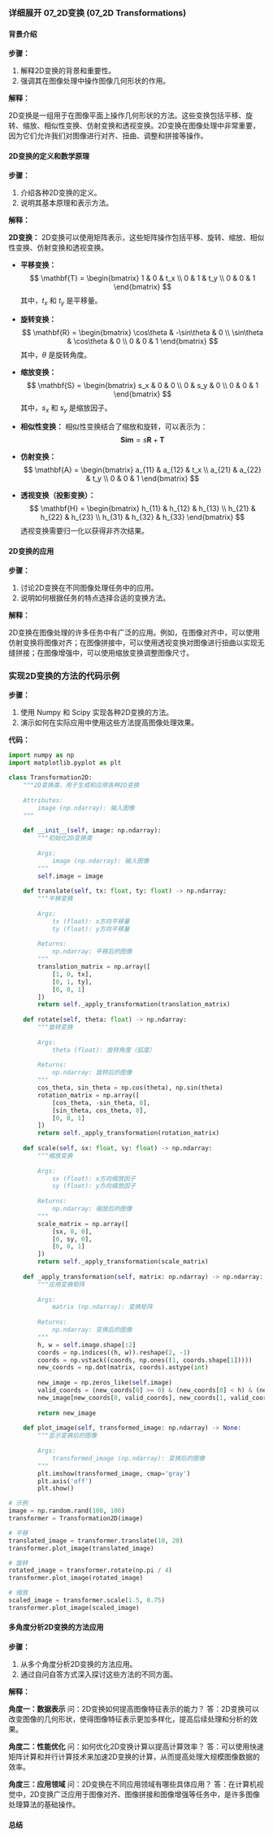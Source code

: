 ### 详细展开 07_2D变换 (07_2D Transformations)

#### 背景介绍

**步骤：**

1. 解释2D变换的背景和重要性。
2. 强调其在图像处理中操作图像几何形状的作用。

**解释：**

2D变换是一组用于在图像平面上操作几何形状的方法。这些变换包括平移、旋转、缩放、相似性变换、仿射变换和透视变换。2D变换在图像处理中非常重要，因为它们允许我们对图像进行对齐、扭曲、调整和拼接等操作。

#### 2D变换的定义和数学原理

**步骤：**

1. 介绍各种2D变换的定义。
2. 说明其基本原理和表示方法。

**解释：**

**2D变换：** 2D变换可以使用矩阵表示，这些矩阵操作包括平移、旋转、缩放、相似性变换、仿射变换和透视变换。

- **平移变换：**
  $$
  \mathbf{T} = \begin{bmatrix}
  1 & 0 & t_x \\
  0 & 1 & t_y \\
  0 & 0 & 1
  \end{bmatrix}
  $$
  其中，$t_x$ 和 $t_y$ 是平移量。

- **旋转变换：**
  $$
  \mathbf{R} = \begin{bmatrix}
  \cos\theta & -\sin\theta & 0 \\
  \sin\theta & \cos\theta & 0 \\
  0 & 0 & 1
  \end{bmatrix}
  $$
  其中，$\theta$ 是旋转角度。

- **缩放变换：**
  $$
  \mathbf{S} = \begin{bmatrix}
  s_x & 0 & 0 \\
  0 & s_y & 0 \\
  0 & 0 & 1
  \end{bmatrix}
  $$
  其中，$s_x$ 和 $s_y$ 是缩放因子。

- **相似性变换：**
  相似性变换结合了缩放和旋转，可以表示为：
  $$
  \mathbf{Sim} = s \mathbf{R} + \mathbf{T}
  $$

- **仿射变换：**
  $$
  \mathbf{A} = \begin{bmatrix}
  a_{11} & a_{12} & t_x \\
  a_{21} & a_{22} & t_y \\
  0 & 0 & 1
  \end{bmatrix}
  $$

- **透视变换（投影变换）：**
  $$
  \mathbf{H} = \begin{bmatrix}
  h_{11} & h_{12} & h_{13} \\
  h_{21} & h_{22} & h_{23} \\
  h_{31} & h_{32} & h_{33}
  \end{bmatrix}
  $$
  透视变换需要归一化以获得非齐次结果。

#### 2D变换的应用

**步骤：**

1. 讨论2D变换在不同图像处理任务中的应用。
2. 说明如何根据任务的特点选择合适的变换方法。

**解释：**

2D变换在图像处理的许多任务中有广泛的应用。例如，在图像对齐中，可以使用仿射变换将图像对齐；在图像拼接中，可以使用透视变换对图像进行扭曲以实现无缝拼接；在图像增强中，可以使用缩放变换调整图像尺寸。

### 实现2D变换的方法的代码示例

**步骤：**

1. 使用 Numpy 和 Scipy 实现各种2D变换的方法。
2. 演示如何在实际应用中使用这些方法提高图像处理效果。

**代码：**

```python
import numpy as np
import matplotlib.pyplot as plt

class Transformation2D:
    """2D变换类，用于生成和应用各种2D变换
    
    Attributes:
        image (np.ndarray): 输入图像
    """
    
    def __init__(self, image: np.ndarray):
        """初始化2D变换类
        
        Args:
            image (np.ndarray): 输入图像
        """
        self.image = image
    
    def translate(self, tx: float, ty: float) -> np.ndarray:
        """平移变换
        
        Args:
            tx (float): x方向平移量
            ty (float): y方向平移量
        
        Returns:
            np.ndarray: 平移后的图像
        """
        translation_matrix = np.array([
            [1, 0, tx],
            [0, 1, ty],
            [0, 0, 1]
        ])
        return self._apply_transformation(translation_matrix)
    
    def rotate(self, theta: float) -> np.ndarray:
        """旋转变换
        
        Args:
            theta (float): 旋转角度（弧度）
        
        Returns:
            np.ndarray: 旋转后的图像
        """
        cos_theta, sin_theta = np.cos(theta), np.sin(theta)
        rotation_matrix = np.array([
            [cos_theta, -sin_theta, 0],
            [sin_theta, cos_theta, 0],
            [0, 0, 1]
        ])
        return self._apply_transformation(rotation_matrix)
    
    def scale(self, sx: float, sy: float) -> np.ndarray:
        """缩放变换
        
        Args:
            sx (float): x方向缩放因子
            sy (float): y方向缩放因子
        
        Returns:
            np.ndarray: 缩放后的图像
        """
        scale_matrix = np.array([
            [sx, 0, 0],
            [0, sy, 0],
            [0, 0, 1]
        ])
        return self._apply_transformation(scale_matrix)
    
    def _apply_transformation(self, matrix: np.ndarray) -> np.ndarray:
        """应用变换矩阵
        
        Args:
            matrix (np.ndarray): 变换矩阵
        
        Returns:
            np.ndarray: 变换后的图像
        """
        h, w = self.image.shape[:2]
        coords = np.indices((h, w)).reshape(2, -1)
        coords = np.vstack((coords, np.ones((1, coords.shape[1]))))
        new_coords = np.dot(matrix, coords).astype(int)
        
        new_image = np.zeros_like(self.image)
        valid_coords = (new_coords[0] >= 0) & (new_coords[0] < h) & (new_coords[1] >= 0) & (new_coords[1] < w)
        new_image[new_coords[0, valid_coords], new_coords[1, valid_coords]] = self.image[coords[0, valid_coords], coords[1, valid_coords]]
        
        return new_image
    
    def plot_image(self, transformed_image: np.ndarray) -> None:
        """显示变换后的图像
        
        Args:
            transformed_image (np.ndarray): 变换后的图像
        """
        plt.imshow(transformed_image, cmap='gray')
        plt.axis('off')
        plt.show()

# 示例
image = np.random.rand(100, 100)
transformer = Transformation2D(image)

# 平移
translated_image = transformer.translate(10, 20)
transformer.plot_image(translated_image)

# 旋转
rotated_image = transformer.rotate(np.pi / 4)
transformer.plot_image(rotated_image)

# 缩放
scaled_image = transformer.scale(1.5, 0.75)
transformer.plot_image(scaled_image)
```

#### 多角度分析2D变换的方法应用

**步骤：**

1. 从多个角度分析2D变换的方法应用。
2. 通过自问自答方式深入探讨这些方法的不同方面。

**解释：**

**角度一：数据表示**
问：2D变换如何提高图像特征表示的能力？
答：2D变换可以改变图像的几何形状，使得图像特征表示更加多样化，提高后续处理和分析的效果。

**角度二：性能优化**
问：如何优化2D变换计算以提高计算效率？
答：可以使用快速矩阵计算和并行计算技术来加速2D变换的计算，从而提高处理大规模图像数据的效率。

**角度三：应用领域**
问：2D变换在不同应用领域有哪些具体应用？
答：在计算机视觉中，2D变换广泛应用于图像对齐、图像拼接和图像增强等任务中，是许多图像处理算法的基础操作。

#### 总结
